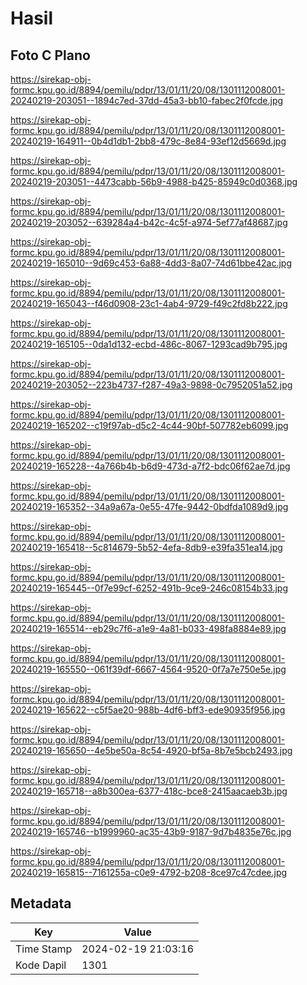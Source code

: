 # Hasil

## Foto C Plano

https://sirekap-obj-formc.kpu.go.id/8894/pemilu/pdpr/13/01/11/20/08/1301112008001-20240219-203051--1894c7ed-37dd-45a3-bb10-fabec2f0fcde.jpg

https://sirekap-obj-formc.kpu.go.id/8894/pemilu/pdpr/13/01/11/20/08/1301112008001-20240219-164911--0b4d1db1-2bb8-479c-8e84-93ef12d5669d.jpg

https://sirekap-obj-formc.kpu.go.id/8894/pemilu/pdpr/13/01/11/20/08/1301112008001-20240219-203051--4473cabb-56b9-4988-b425-85949c0d0368.jpg

https://sirekap-obj-formc.kpu.go.id/8894/pemilu/pdpr/13/01/11/20/08/1301112008001-20240219-203052--639284a4-b42c-4c5f-a974-5ef77af48687.jpg

https://sirekap-obj-formc.kpu.go.id/8894/pemilu/pdpr/13/01/11/20/08/1301112008001-20240219-165010--9d69c453-6a88-4dd3-8a07-74d61bbe42ac.jpg

https://sirekap-obj-formc.kpu.go.id/8894/pemilu/pdpr/13/01/11/20/08/1301112008001-20240219-165043--f46d0908-23c1-4ab4-9729-f49c2fd8b222.jpg

https://sirekap-obj-formc.kpu.go.id/8894/pemilu/pdpr/13/01/11/20/08/1301112008001-20240219-165105--0da1d132-ecbd-486c-8067-1293cad9b795.jpg

https://sirekap-obj-formc.kpu.go.id/8894/pemilu/pdpr/13/01/11/20/08/1301112008001-20240219-203052--223b4737-f287-49a3-9898-0c7952051a52.jpg

https://sirekap-obj-formc.kpu.go.id/8894/pemilu/pdpr/13/01/11/20/08/1301112008001-20240219-165202--c19f97ab-d5c2-4c44-90bf-507782eb6099.jpg

https://sirekap-obj-formc.kpu.go.id/8894/pemilu/pdpr/13/01/11/20/08/1301112008001-20240219-165228--4a766b4b-b6d9-473d-a7f2-bdc06f62ae7d.jpg

https://sirekap-obj-formc.kpu.go.id/8894/pemilu/pdpr/13/01/11/20/08/1301112008001-20240219-165352--34a9a67a-0e55-47fe-9442-0bdfda1089d9.jpg

https://sirekap-obj-formc.kpu.go.id/8894/pemilu/pdpr/13/01/11/20/08/1301112008001-20240219-165418--5c814679-5b52-4efa-8db9-e39fa351ea14.jpg

https://sirekap-obj-formc.kpu.go.id/8894/pemilu/pdpr/13/01/11/20/08/1301112008001-20240219-165445--0f7e99cf-6252-491b-9ce9-246c08154b33.jpg

https://sirekap-obj-formc.kpu.go.id/8894/pemilu/pdpr/13/01/11/20/08/1301112008001-20240219-165514--eb29c7f6-a1e9-4a81-b033-498fa8884e89.jpg

https://sirekap-obj-formc.kpu.go.id/8894/pemilu/pdpr/13/01/11/20/08/1301112008001-20240219-165550--061f39df-6667-4564-9520-0f7a7e750e5e.jpg

https://sirekap-obj-formc.kpu.go.id/8894/pemilu/pdpr/13/01/11/20/08/1301112008001-20240219-165622--c5f5ae20-988b-4df6-bff3-ede90935f956.jpg

https://sirekap-obj-formc.kpu.go.id/8894/pemilu/pdpr/13/01/11/20/08/1301112008001-20240219-165650--4e5be50a-8c54-4920-bf5a-8b7e5bcb2493.jpg

https://sirekap-obj-formc.kpu.go.id/8894/pemilu/pdpr/13/01/11/20/08/1301112008001-20240219-165718--a8b300ea-6377-418c-bce8-2415aacaeb3b.jpg

https://sirekap-obj-formc.kpu.go.id/8894/pemilu/pdpr/13/01/11/20/08/1301112008001-20240219-165746--b1999960-ac35-43b9-9187-9d7b4835e76c.jpg

https://sirekap-obj-formc.kpu.go.id/8894/pemilu/pdpr/13/01/11/20/08/1301112008001-20240219-165815--7161255a-c0e9-4792-b208-8ce97c47cdee.jpg


## Metadata

| Key        | Value               |
| ---------- | ------------------- |
| Time Stamp | 2024-02-19 21:03:16 |
| Kode Dapil | 1301                |



